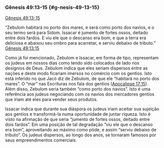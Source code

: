 ### Gênesis 49:13-15 {#g-nesis-49-13-15}

[Gênesis 49:13-15](http://bibliaonline.com.br/acf/gn/49/13-15)

“Zebulom habitará no porto dos mares, e será como porto dos navios, e o seu termo será para Sidom. Issacar é jumento de fortes ossos, deitado entre dois fardos. E viu ele que o descanso era bom, e que a terra era deliciosa e abaixou seu ombro para acarretar, e serviu debaixo de tributo.” [Gênesis 49:13:15](http://bibliaonline.com.br/acf/gn/49/13-15)

Como já foi mencionado, Zebulom e Issacar, em forma de tipo, representam os judeus em nossos dias como tendo sido colocados de lado nos desígnios de Deus. Zebulom indica que eles seriam dispersos entre as nações e deste modo ficariam imersos no comércio com os gentios. Isto está inferido no que Jacó diz de Zebulom, de que ele “habitará no porto dos mares”. O “mar” nas Escrituras nos fala dos gentios ([Apocalipse 17:15](http://bibliaonline.com.br/acf/ap/17/15)). Além disso, Zebulom seria também “como porto dos navios”. Isto é uma referência aos judeus negociando com os navios dos mercadores gentios que iriam até eles para vender seus produtos.

Issacar indica que durante sua diáspora os judeus iriam aceitar sua sujeição aos gentios e transformá-la numa oportunidade de juntar riqueza. Isto é visto na afirmação de que seria “jumento de fortes ossos, deitado entre dois fardos”. Em uma posição de tal degradação “viu ele que o descanso era bom”, aproveitando ao máximo como pôde, e assim “serviu debaixo de tributo”. Os judeus dispersos, ao longo dos anos, se tornaram famosos por seus empreendimentos comerciais.